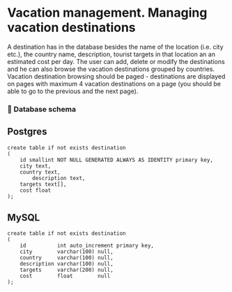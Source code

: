 # Vacation management. Managing vacation destinations

  A destination has in the database besides the name of the location (i.e. city etc.), the country name, description, tourist targets in that location an an estimated cost per day. The user can add, delete or modify the destinations and he can also browse the vacation destinations grouped by countries. Vacation destination browsing should be paged - destinations are displayed on pages with maximum 4 vacation destinations on a page (you should be able to go to the previous and the next page).

### 💎 Database schema
## Postgres
```postgres-psql
create table if not exists destination
(
	id smallint NOT NULL GENERATED ALWAYS AS IDENTITY primary key,
	city text,
	country text,
        description text,
	targets text[],
	cost float
);
```

## MySQL
```MySQL
create table if not exists destination
(
    id          int auto_increment primary key,
    city        varchar(100) null,
    country     varchar(100) null,
    description varchar(100) null,
    targets     varchar(200) null,
    cost        float        null
);
```
